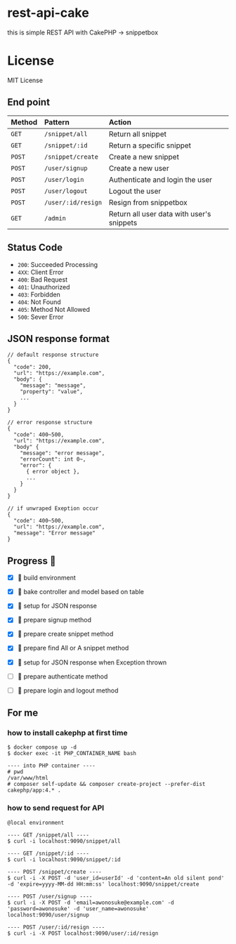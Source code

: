 # rest-api-cake
this is simple REST API with CakePHP -> snippetbox  

# License
MIT License


## End point
| Method | Pattern            | Action                                    |
|:-------|:-------------------|:------------------------------------------|
| `GET`  | `/snippet/all`     | Return all snippet                        |
| `GET`  | `/snippet/:id`     | Return a specific snippet                 |
| `POST` | `/snippet/create`  | Create a new snippet                      |
| `POST` | `/user/signup`     | Create a new user                         |
| `POST` | `/user/login`      | Authenticate and login the user           |
| `POST` | `/user/logout`     | Logout the user                           |
| `POST` | `/user/:id/resign` | Resign from snippetbox                    |                                          |
| `GET`  | `/admin`           | Return all user data with user's snippets |


## Status Code

- `200`: Succeeded Processing
- `4XX`: Client Error
- `400`: Bad Request
- `401`: Unauthorized
- `403`: Forbidden
- `404`: Not Found
- `405`: Method Not Allowed
- `500`: Sever Error


## JSON response format


```
// default response structure
{
  "code": 200,
  "url": "https://example.com",
  "body": {
    "message": "message",
    "property": "value",
    ...
  }
}

// error response structure
{
  "code": 400~500,
  "url": "https://example.com",
  "body" {
    "message": "error message",
    "errorCount": int 0~,
    "error": {
      { error object },
      ...
    }
  }
}

// if unwraped Exeption occur
{
  "code": 400~500,
  "url": "https://example.com",
  "message": "Error message"
}
```


## Progress :gorilla:
- [x] :gorilla: build environment
- [x] :gorilla: bake controller and model based on table 
- [x] :gorilla: setup for JSON response
- [x] :gorilla: prepare signup method
- [x] :gorilla: prepare create snippet method
- [x] :gorilla: prepare find All or A snippet method
- [x] :gorilla: setup for JSON response when Exception thrown
- [ ] :gorilla: prepare authenticate method
- [ ] :gorilla: prepare login and logout method


## For me
### how to install cakephp at first time 
```
$ docker compose up -d
$ docker exec -it PHP_CONTAINER_NAME bash

---- into PHP container ----
# pwd
/var/www/html
# composer self-update && composer create-project --prefer-dist cakephp/app:4.* .
```

### how to send request for API
`@local environment`
```
---- GET /snippet/all ----
$ curl -i localhost:9090/snippet/all

---- GET /snippet/:id ----
$ curl -i localhost:9090/snippet/:id

---- POST /snippet/create ----
$ curl -i -X POST -d 'user_id=userId' -d 'content=An old silent pond' -d 'expire=yyyy-MM-dd HH:mm:ss' localhost:9090/snippet/create

---- POST /user/signup ----
$ curl -i -X POST -d 'email=awonosuke@example.com' -d 'password=awonosuke' -d 'user_name=awonosuke' localhost:9090/user/signup

---- POST /user/:id/resign ----
$ curl -i -X POST localhost:9090/user/:id/resign
```